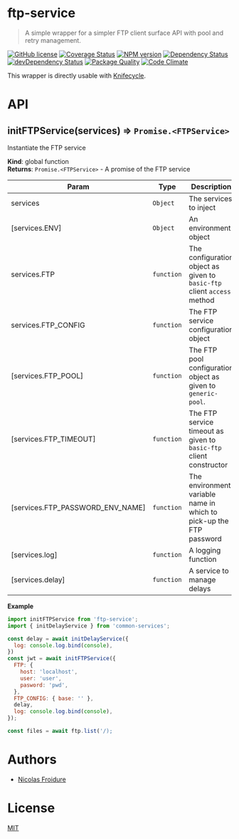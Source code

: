 [//]: # ( )
[//]: # (This file is automatically generated by a `metapak`)
[//]: # (module. Do not change it  except between the)
[//]: # (`content:start/end` flags, your changes would)
[//]: # (be overridden.)
[//]: # ( )
# ftp-service
> A simple wrapper for a simpler FTP client surface API with pool and retry management.

[![GitHub license](https://img.shields.io/badge/license-MIT-blue.svg)](https://github.com/nfroidure/ftp-service/blob/master/LICENSE)
[![Coverage Status](https://coveralls.io/repos/github/nfroidure/ftp-service/badge.svg?branch=master)](https://coveralls.io/github/nfroidure/ftp-service?branch=master)
[![NPM version](https://badge.fury.io/js/ftp-service.svg)](https://npmjs.org/package/ftp-service)
[![Dependency Status](https://david-dm.org/nfroidure/ftp-service.svg)](https://david-dm.org/nfroidure/ftp-service)
[![devDependency Status](https://david-dm.org/nfroidure/ftp-service/dev-status.svg)](https://david-dm.org/nfroidure/ftp-service#info=devDependencies)
[![Package Quality](https://npm.packagequality.com/shield/ftp-service.svg)](https://packagequality.com/#?package=ftp-service)
[![Code Climate](https://codeclimate.com/github/nfroidure/ftp-service.svg)](https://codeclimate.com/github/nfroidure/ftp-service)


[//]: # (::contents:start)

This wrapper is directly usable with [Knifecycle](https://github.com/nfroidure/knifecycle).

[//]: # (::contents:end)

# API
<a name="initFTPService"></a>

## initFTPService(services) ⇒ <code>Promise.&lt;FTPService&gt;</code>
Instantiate the FTP service

**Kind**: global function  
**Returns**: <code>Promise.&lt;FTPService&gt;</code> - A promise of the FTP service  

| Param | Type | Description |
| --- | --- | --- |
| services | <code>Object</code> | The services to inject |
| [services.ENV] | <code>Object</code> | An environment object |
| services.FTP | <code>function</code> | The configuration object as given to `basic-ftp`  client `access` method |
| services.FTP_CONFIG | <code>function</code> | The FTP service configuration object |
| [services.FTP_POOL] | <code>function</code> | The FTP pool configuration object as given to  `generic-pool`. |
| [services.FTP_TIMEOUT] | <code>function</code> | The FTP service timeout as given to `basic-ftp`  client constructor |
| [services.FTP_PASSWORD_ENV_NAME] | <code>function</code> | The environment variable name in which to pick-up the  FTP password |
| [services.log] | <code>function</code> | A logging function |
| [services.delay] | <code>function</code> | A service to manage delays |

**Example**  
```js
import initFTPService from 'ftp-service';
import { initDelayService } from 'common-services';

const delay = await initDelayService({
  log: console.log.bind(console),
})
const jwt = await initFTPService({
  FTP: {
    host: 'localhost',
    user: 'user',
    pasword: 'pwd',
  },
  FTP_CONFIG: { base: '' },
  delay,
  log: console.log.bind(console),
});

const files = await ftp.list('/);
```

# Authors
- [Nicolas Froidure](https://insertafter.com/en/index.html)

# License
[MIT](https://github.com/nfroidure/ftp-service/blob/master/LICENSE)
